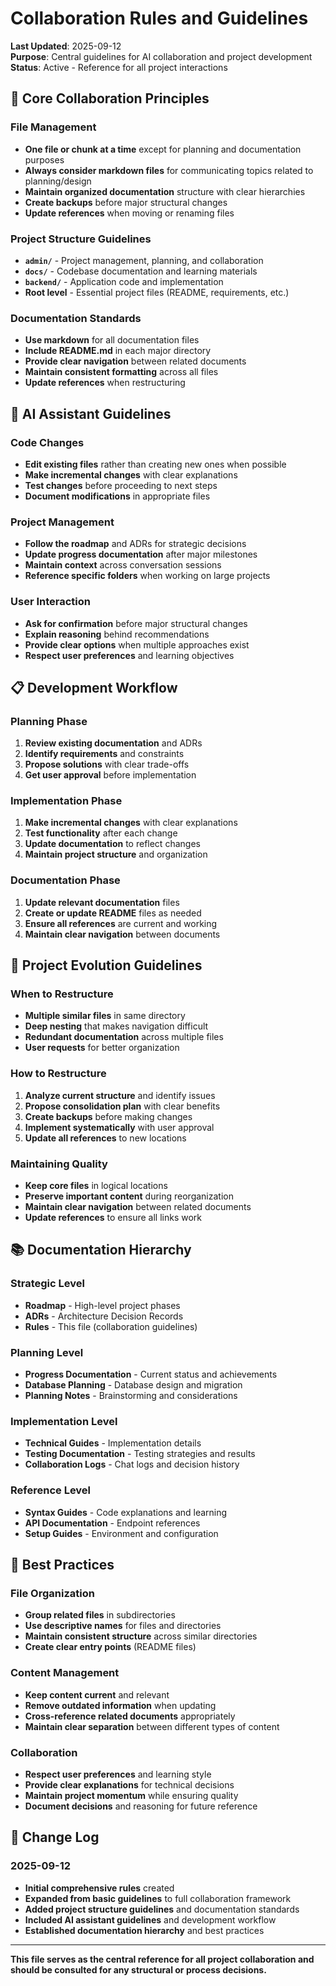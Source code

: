 # Collaboration Rules and Guidelines

**Last Updated**: 2025-09-12  
**Purpose**: Central guidelines for AI collaboration and project development  
**Status**: Active - Reference for all project interactions

## 🎯 **Core Collaboration Principles**

### **File Management**
- **One file or chunk at a time** except for planning and documentation purposes
- **Always consider markdown files** for communicating topics related to planning/design
- **Maintain organized documentation** structure with clear hierarchies
- **Create backups** before major structural changes
- **Update references** when moving or renaming files

### **Project Structure Guidelines**
- **`admin/`** - Project management, planning, and collaboration
- **`docs/`** - Codebase documentation and learning materials
- **`backend/`** - Application code and implementation
- **Root level** - Essential project files (README, requirements, etc.)

### **Documentation Standards**
- **Use markdown** for all documentation files
- **Include README.md** in each major directory
- **Provide clear navigation** between related documents
- **Maintain consistent formatting** across all files
- **Update references** when restructuring

## 🤖 **AI Assistant Guidelines**

### **Code Changes**
- **Edit existing files** rather than creating new ones when possible
- **Make incremental changes** with clear explanations
- **Test changes** before proceeding to next steps
- **Document modifications** in appropriate files

### **Project Management**
- **Follow the roadmap** and ADRs for strategic decisions
- **Update progress documentation** after major milestones
- **Maintain context** across conversation sessions
- **Reference specific folders** when working on large projects

### **User Interaction**
- **Ask for confirmation** before major structural changes
- **Explain reasoning** behind recommendations
- **Provide clear options** when multiple approaches exist
- **Respect user preferences** and learning objectives

## 📋 **Development Workflow**

### **Planning Phase**
1. **Review existing documentation** and ADRs
2. **Identify requirements** and constraints
3. **Propose solutions** with clear trade-offs
4. **Get user approval** before implementation

### **Implementation Phase**
1. **Make incremental changes** with clear explanations
2. **Test functionality** after each change
3. **Update documentation** to reflect changes
4. **Maintain project structure** and organization

### **Documentation Phase**
1. **Update relevant documentation** files
2. **Create or update README** files as needed
3. **Ensure all references** are current and working
4. **Maintain clear navigation** between documents

## 🔄 **Project Evolution Guidelines**

### **When to Restructure**
- **Multiple similar files** in same directory
- **Deep nesting** that makes navigation difficult
- **Redundant documentation** across multiple files
- **User requests** for better organization

### **How to Restructure**
1. **Analyze current structure** and identify issues
2. **Propose consolidation plan** with clear benefits
3. **Create backups** before making changes
4. **Implement systematically** with user approval
5. **Update all references** to new locations

### **Maintaining Quality**
- **Keep core files** in logical locations
- **Preserve important content** during reorganization
- **Maintain clear navigation** between related documents
- **Update references** to ensure all links work

## 📚 **Documentation Hierarchy**

### **Strategic Level**
- **Roadmap** - High-level project phases
- **ADRs** - Architecture Decision Records
- **Rules** - This file (collaboration guidelines)

### **Planning Level**
- **Progress Documentation** - Current status and achievements
- **Database Planning** - Database design and migration
- **Planning Notes** - Brainstorming and considerations

### **Implementation Level**
- **Technical Guides** - Implementation details
- **Testing Documentation** - Testing strategies and results
- **Collaboration Logs** - Chat logs and decision history

### **Reference Level**
- **Syntax Guides** - Code explanations and learning
- **API Documentation** - Endpoint references
- **Setup Guides** - Environment and configuration

## 🚀 **Best Practices**

### **File Organization**
- **Group related files** in subdirectories
- **Use descriptive names** for files and directories
- **Maintain consistent structure** across similar directories
- **Create clear entry points** (README files)

### **Content Management**
- **Keep content current** and relevant
- **Remove outdated information** when updating
- **Cross-reference related documents** appropriately
- **Maintain clear separation** between different types of content

### **Collaboration**
- **Respect user preferences** and learning style
- **Provide clear explanations** for technical decisions
- **Maintain project momentum** while ensuring quality
- **Document decisions** and reasoning for future reference

## 📝 **Change Log**

### **2025-09-12**
- **Initial comprehensive rules** created
- **Expanded from basic guidelines** to full collaboration framework
- **Added project structure guidelines** and documentation standards
- **Included AI assistant guidelines** and development workflow
- **Established documentation hierarchy** and best practices

---

**This file serves as the central reference for all project collaboration and should be consulted for any structural or process decisions.**